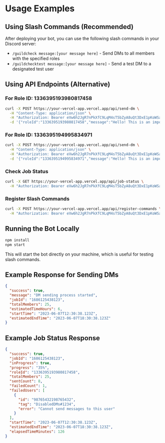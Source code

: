 # Usage Examples

## Using Slash Commands (Recommended)

After deploying your bot, you can use the following slash commands in your Discord server:

- `/guildcheck message:[your message here]` - Send DMs to all members with the specified roles
- `/guildchecktest message:[your message here]` - Send a test DM to a designated test user

## Using API Endpoints (Alternative)

### For Role ID: 1336395193980817458

```bash
curl -X POST https://your-vercel-app.vercel.app/api/send-dm \
  -H "Content-Type: application/json" \
  -H "Authorization: Bearer eVw6h2JgR7nPkXfC9LqM4sT5bZyA8uQt3DxE1pKoWSaB" \
  -d '{"roleId":"1336395193980817458","message":"Hello! This is an important announcement from the server team."}'
```

### For Role ID: 1336395194995834971

```bash
curl -X POST https://your-vercel-app.vercel.app/api/send-dm \
  -H "Content-Type: application/json" \
  -H "Authorization: Bearer eVw6h2JgR7nPkXfC9LqM4sT5bZyA8uQt3DxE1pKoWSaB" \
  -d '{"roleId":"1336395194995834971","message":"Hello! This is an important announcement from the server team."}'
```

### Check Job Status

```bash
curl -X GET https://your-vercel-app.vercel.app/api/job-status \
  -H "Authorization: Bearer eVw6h2JgR7nPkXfC9LqM4sT5bZyA8uQt3DxE1pKoWSaB"
```

### Register Slash Commands

```bash
curl -X POST https://your-vercel-app.vercel.app/api/register-commands \
  -H "Authorization: Bearer eVw6h2JgR7nPkXfC9LqM4sT5bZyA8uQt3DxE1pKoWSaB"
```

## Running the Bot Locally

```bash
npm install
npm start
```

This will start the bot directly on your machine, which is useful for testing slash commands.

## Example Response for Sending DMs

```json
{
  "success": true,
  "message": "DM sending process started",
  "jobId": "1686125438123",
  "totalMembers": 25,
  "estimatedTimeHours": 6,
  "startTime": "2023-06-07T12:30:38.123Z",
  "estimatedEndTime": "2023-06-07T18:30:38.123Z"
}
```

## Example Job Status Response

```json
{
  "success": true,
  "jobId": "1686125438123",
  "inProgress": true,
  "progress": "35%",
  "roleId": "1336395193980817458",
  "totalMembers": 25,
  "sentCount": 8,
  "failedCount": 1,
  "failedUsers": [
    {
      "id": "98765432198765432",
      "tag": "DisabledDMs#1234",
      "error": "Cannot send messages to this user"
    }
  ],
  "startTime": "2023-06-07T12:30:38.123Z",
  "estimatedEndTime": "2023-06-07T18:30:38.123Z",
  "elapsedTimeMinutes": 126
}
